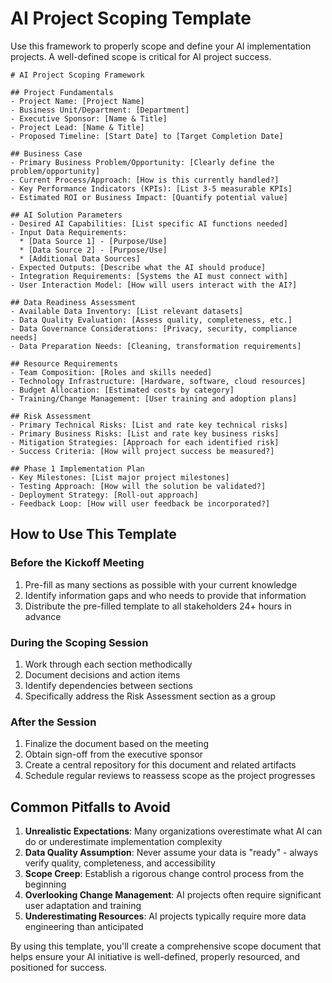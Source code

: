 # AI Project Scoping Template

Use this framework to properly scope and define your AI implementation projects. A well-defined scope is critical for AI project success.

```
# AI Project Scoping Framework

## Project Fundamentals
- Project Name: [Project Name]
- Business Unit/Department: [Department]
- Executive Sponsor: [Name & Title]
- Project Lead: [Name & Title]
- Proposed Timeline: [Start Date] to [Target Completion Date]

## Business Case
- Primary Business Problem/Opportunity: [Clearly define the problem/opportunity]
- Current Process/Approach: [How is this currently handled?]
- Key Performance Indicators (KPIs): [List 3-5 measurable KPIs]
- Estimated ROI or Business Impact: [Quantify potential value]

## AI Solution Parameters
- Desired AI Capabilities: [List specific AI functions needed]
- Input Data Requirements:
  * [Data Source 1] - [Purpose/Use]
  * [Data Source 2] - [Purpose/Use]
  * [Additional Data Sources]
- Expected Outputs: [Describe what the AI should produce]
- Integration Requirements: [Systems the AI must connect with]
- User Interaction Model: [How will users interact with the AI?]

## Data Readiness Assessment
- Available Data Inventory: [List relevant datasets]
- Data Quality Evaluation: [Assess quality, completeness, etc.]
- Data Governance Considerations: [Privacy, security, compliance needs]
- Data Preparation Needs: [Cleaning, transformation requirements]

## Resource Requirements
- Team Composition: [Roles and skills needed]
- Technology Infrastructure: [Hardware, software, cloud resources]
- Budget Allocation: [Estimated costs by category]
- Training/Change Management: [User training and adoption plans]

## Risk Assessment
- Primary Technical Risks: [List and rate key technical risks]
- Primary Business Risks: [List and rate key business risks]
- Mitigation Strategies: [Approach for each identified risk]
- Success Criteria: [How will project success be measured?]

## Phase 1 Implementation Plan
- Key Milestones: [List major project milestones]
- Testing Approach: [How will the solution be validated?]
- Deployment Strategy: [Roll-out approach]
- Feedback Loop: [How will user feedback be incorporated?]
```

## How to Use This Template

### Before the Kickoff Meeting
1. Pre-fill as many sections as possible with your current knowledge
2. Identify information gaps and who needs to provide that information
3. Distribute the pre-filled template to all stakeholders 24+ hours in advance

### During the Scoping Session
1. Work through each section methodically
2. Document decisions and action items
3. Identify dependencies between sections
4. Specifically address the Risk Assessment section as a group

### After the Session
1. Finalize the document based on the meeting
2. Obtain sign-off from the executive sponsor
3. Create a central repository for this document and related artifacts
4. Schedule regular reviews to reassess scope as the project progresses

## Common Pitfalls to Avoid

1. **Unrealistic Expectations**: Many organizations overestimate what AI can do or underestimate implementation complexity
2. **Data Quality Assumption**: Never assume your data is "ready" - always verify quality, completeness, and accessibility
3. **Scope Creep**: Establish a rigorous change control process from the beginning
4. **Overlooking Change Management**: AI projects often require significant user adaptation and training
5. **Underestimating Resources**: AI projects typically require more data engineering than anticipated

By using this template, you'll create a comprehensive scope document that helps ensure your AI initiative is well-defined, properly resourced, and positioned for success. 